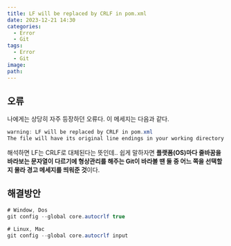 ```yaml
---
title: LF will be replaced by CRLF in pom.xml
date: 2023-12-21 14:30
categories:
  - Error
  - Git
tags:
  - Error
  - Git
image: 
path:
---
```


## 오류

나에게는 상당히 자주 등장하던 오류다.
이 메세지는 다음과 같다.

```cs
warning: LF will be replaced by CRLF in pom.xml
The file will have its original line endings in your working directory
```

해석하면 LF는 CRLF로 대체된다는 뜻인데..
쉽게 말하자면 **플랫폼(OS)마다 줄바꿈을 바라보는 문자열이 다르기에 형상관리를 해주는 Git이 바라볼 땐 둘 중 어느 쪽을 선택할지 몰라 경고 메세지를 띄워준 것**이다.

## 해결방안
```cs
# Window, Dos
git config --global core.autocrlf true

# Linux, Mac
git config --global core.autocrlf input
```